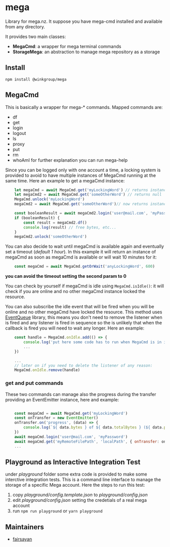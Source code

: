 # mega
Library for mega.nz. It suppose you have mega-cmd installed and available from any directory.

It provides two main classes:
- **MegaCmd**: a wrapper for mega terminal commands
- **StorageMega**: an abstraction to manage mega repository as a storage

## Install
```
npm install @winkgroup/mega
```

## MegaCmd
This is basically a wrapper for mega-* commands. Mapped commands are:
- df 
- get
- login
- logout
- ls
- proxy
- put
- rm
- whoAmI
for further explanation you can run mega-help

Since you can be logged only with one account a time, a locking system is provided to avoid to have multiple instances of MegaCmd running at the same time.
Here an example to get a megaCmd instance:
```js
    let megaCmd = await MegaCmd.get('myLockingWord') // returns instance of MegaCmd
    let megaCmd2 = await MegaCmd.get('someOtherWord') // returns null
    MegaCmd.unlock('myLockingWord')
    megaCmd2 = await MegaCmd.get('someOtherWord')// now returns instance of MegaCmd

    const booleanResult = await megaCmd2.login('user@mail.com', 'myPassword')
    if (booleanResult) {
        const result = megaCmd2.df()
        console.log(result) // free bytes, etc...
    }
    megaCmd2.unlock('someOtherWord')
```

You can also decide to wait until megaCmd is available again and eventually set a timeout (*default 1 hour*).
In this example it will return an instance of megaCmd as soon as megaCmd is available or will wait 10 minutes for it:
```js
    const megaCmd = await MegaCmd.getOrWait('anyLockingWord', 600)
```
**you can avoid the timeout setting the second param to 0**

You can check by yourself if megaCmd is idle using `MegaCmd.isIdle()`: it will check if you are online and no other megaCmd instance locked the resource.

You can also subscribe the idle event that will be fired when you will be online and no other megaCmd have locked the resource. This method uses [EventQueue](https://github.com/WINKgroup/event-queue) library, this means you don't need to remove the listener when is fired and any listener is fired in sequence so the is unlikely that when the callback is fired you will need to wait any longer. Here an example:
```js
    const handle = MegaCmd.onIdle.add(() => {
        console.log('put here some code has to run when MegaCmd is in idle state')
        ...
    })

    ...
    // later on if you need to delete the listener of any reason:
    MegaCmd.onIdle.remove(handle)
```

### get and put commands
These two commands can manage also the progress during the transfer providing an EventEmitter instance, here and example:
```js

    const megaCmd = await MegaCmd.get('myLockingWord')
    const onTransfer = new EventEmitter()
    onTransfer.on('progress', (data) => {
        console.log(`${ data.bytes } of ${ data.totalBytes } (${ data.percentage}%) transferred`)
    })
    await megaCmd.login('user@mail.com', 'myPassword')
    await megaCmd.get('myRemoteFilePath', 'localPath', { onTransfer: onTransfer }) // this will output the progress during the transfer session
    ...
```

## Playground as Interactive Integration Test
under *playground* folder some extra code is provided to make some interctive integration tests.
This is a command line interface to manage the storage of a specific Mega account.
Here the steps to run this test:
1. copy *playground/config.template.json* to *playground/config.json*
1. edit *playground/config.json* setting the credetials of a real mega account
2. run ```npm run playground``` or ```yarn playground```

## Maintainers
* [fairsayan](https://github.com/fairsayan)